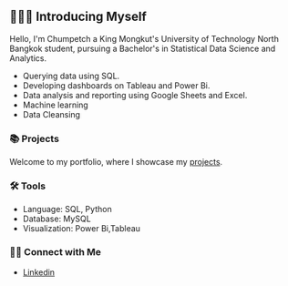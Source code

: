 ## 🙋🏻‍♀️ Introducing Myself

Hello, I'm Chumpetch a King Mongkut's University of Technology North Bangkok student, pursuing a Bachelor's in Statistical Data Science and Analytics.

- Querying data using SQL.
- Developing dashboards on Tableau and Power Bi.
- Data analysis and reporting using Google Sheets and Excel.
- Machine learning
- Data Cleansing
### 📚 Projects

Welcome to my portfolio, where I showcase my [projects](https://github.com/chumphetx/Portfolio).

### 🛠️ Tools

- Language: SQL, Python
- Database: MySQL
- Visualization: Power Bi,Tableau

### 👋🏻 Connect with Me

- [Linkedin](https://www.linkedin.com/in/chumpetch/)


